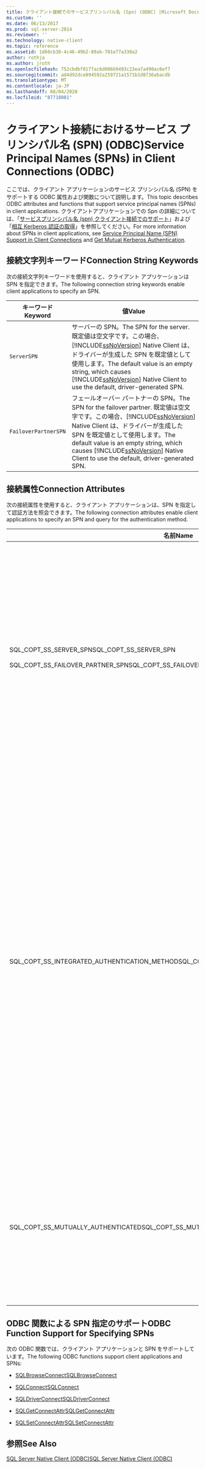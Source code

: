 ```yaml
---
title: クライアント接続でのサービスプリンシパル名 (Spn) (ODBC) |Microsoft Docs
ms.custom: ''
ms.date: 06/13/2017
ms.prod: sql-server-2014
ms.reviewer: ''
ms.technology: native-client
ms.topic: reference
ms.assetid: 1d60cb30-4c46-49b2-89ab-701e77a330a2
author: rothja
ms.author: jroth
ms.openlocfilehash: 752cbdbf017fac6d086b9493c23ea7a490ac6ef7
ms.sourcegitcommit: ad4d92dce894592a259721a1571b1d8736abacdb
ms.translationtype: MT
ms.contentlocale: ja-JP
ms.lasthandoff: 08/04/2020
ms.locfileid: "87718081"
---
```

# <a name="service-principal-names-spns-in-client-connections-odbc"></a><span data-ttu-id="7cd40-102">クライアント接続におけるサービス プリンシパル名 (SPN) (ODBC)</span><span class="sxs-lookup"><span data-stu-id="7cd40-102">Service Principal Names (SPNs) in Client Connections (ODBC)</span></span>
  <span data-ttu-id="7cd40-103">ここでは、クライアント アプリケーションのサービス プリンシパル名 (SPN) をサポートする ODBC 属性および関数について説明します。</span><span class="sxs-lookup"><span data-stu-id="7cd40-103">This topic describes ODBC attributes and functions that support service principal names (SPNs) in client applications.</span></span> <span data-ttu-id="7cd40-104">クライアントアプリケーションでの Spn の詳細については、「[サービスプリンシパル名 &#40;spn&#41; クライアント接続でのサポート](../features/service-principal-name-spn-support-in-client-connections.md)」および「[相互 Kerberos 認証の取得](../../native-client-odbc-how-to/get-mutual-kerberos-authentication.md)」を参照してください。</span><span class="sxs-lookup"><span data-stu-id="7cd40-104">For more information about SPNs in client applications, see [Service Principal Name &#40;SPN&#41; Support in Client Connections](../features/service-principal-name-spn-support-in-client-connections.md) and [Get Mutual Kerberos Authentication](../../native-client-odbc-how-to/get-mutual-kerberos-authentication.md).</span></span>  
  
## <a name="connection-string-keywords"></a><span data-ttu-id="7cd40-105">接続文字列キーワード</span><span class="sxs-lookup"><span data-stu-id="7cd40-105">Connection String Keywords</span></span>  
 <span data-ttu-id="7cd40-106">次の接続文字列キーワードを使用すると、クライアント アプリケーションは SPN を指定できます。</span><span class="sxs-lookup"><span data-stu-id="7cd40-106">The following connection string keywords enable client applications to specify an SPN.</span></span>  
  
|<span data-ttu-id="7cd40-107">キーワード</span><span class="sxs-lookup"><span data-stu-id="7cd40-107">Keyword</span></span>|<span data-ttu-id="7cd40-108">値</span><span class="sxs-lookup"><span data-stu-id="7cd40-108">Value</span></span>|  
|-------------|-----------|  
|`ServerSPN`|<span data-ttu-id="7cd40-109">サーバーの SPN。</span><span class="sxs-lookup"><span data-stu-id="7cd40-109">The SPN for the server.</span></span> <span data-ttu-id="7cd40-110">既定値は空文字です。この場合、[!INCLUDE[ssNoVersion](../../../includes/ssnoversion-md.md)] Native Client は、ドライバーが生成した SPN を既定値として使用します。</span><span class="sxs-lookup"><span data-stu-id="7cd40-110">The default value is an empty string, which causes [!INCLUDE[ssNoVersion](../../../includes/ssnoversion-md.md)] Native Client to use the default, driver-generated SPN.</span></span>|  
|`FailoverPartnerSPN`|<span data-ttu-id="7cd40-111">フェールオーバー パートナーの SPN。</span><span class="sxs-lookup"><span data-stu-id="7cd40-111">The SPN for the failover partner.</span></span> <span data-ttu-id="7cd40-112">既定値は空文字です。この場合、[!INCLUDE[ssNoVersion](../../../includes/ssnoversion-md.md)] Native Client は、ドライバーが生成した SPN を既定値として使用します。</span><span class="sxs-lookup"><span data-stu-id="7cd40-112">The default value is an empty string, which causes [!INCLUDE[ssNoVersion](../../../includes/ssnoversion-md.md)] Native Client to use the default, driver-generated SPN.</span></span>|  
  
## <a name="connection-attributes"></a><span data-ttu-id="7cd40-113">接続属性</span><span class="sxs-lookup"><span data-stu-id="7cd40-113">Connection Attributes</span></span>  
 <span data-ttu-id="7cd40-114">次の接続属性を使用すると、クライアント アプリケーションは、SPN を指定して認証方法を照会できます。</span><span class="sxs-lookup"><span data-stu-id="7cd40-114">The following connection attributes enable client applications to specify an SPN and query for the authentication method.</span></span>  
  
|<span data-ttu-id="7cd40-115">名前</span><span class="sxs-lookup"><span data-stu-id="7cd40-115">Name</span></span>|<span data-ttu-id="7cd40-116">Type</span><span class="sxs-lookup"><span data-stu-id="7cd40-116">Type</span></span>|<span data-ttu-id="7cd40-117">使用法</span><span class="sxs-lookup"><span data-stu-id="7cd40-117">Usage</span></span>|  
|----------|----------|-----------|  
|<span data-ttu-id="7cd40-118">SQL_COPT_SS_SERVER_SPN</span><span class="sxs-lookup"><span data-stu-id="7cd40-118">SQL_COPT_SS_SERVER_SPN</span></span><br /><br /> <span data-ttu-id="7cd40-119">SQL_COPT_SS_FAILOVER_PARTNER_SPN</span><span class="sxs-lookup"><span data-stu-id="7cd40-119">SQL_COPT_SS_FAILOVER_PARTNER_SPN</span></span>|<span data-ttu-id="7cd40-120">SQLTCHAR、読み取り/書き込み</span><span class="sxs-lookup"><span data-stu-id="7cd40-120">SQLTCHAR, read/write</span></span>|<span data-ttu-id="7cd40-121">サーバーの SPN を指定します。</span><span class="sxs-lookup"><span data-stu-id="7cd40-121">Specifies the SPN for the server.</span></span> <span data-ttu-id="7cd40-122">既定値は空文字です。この場合、[!INCLUDE[ssNoVersion](../../../includes/ssnoversion-md.md)] Native Client は、ドライバーが生成した SPN を既定値として使用します。</span><span class="sxs-lookup"><span data-stu-id="7cd40-122">The default value is an empty string, which causes [!INCLUDE[ssNoVersion](../../../includes/ssnoversion-md.md)] Native Client to use the default, driver-generated SPN.</span></span><br /><br /> <span data-ttu-id="7cd40-123">この属性を照会できるのは、属性がプログラムによって設定された後、または接続が開かれた後だけです。</span><span class="sxs-lookup"><span data-stu-id="7cd40-123">This attribute can be queried only after it has been set programmatically, or after a connection has been opened.</span></span> <span data-ttu-id="7cd40-124">接続が開いていない場合にこの属性を照会し、属性がプログラムによって設定されていない場合、SQL_ERROR が返され、"接続は開いていません" というメッセージで SQLState 08003 の診断レコードが記録されます。</span><span class="sxs-lookup"><span data-stu-id="7cd40-124">If an attempt is made to query this attribute on a connection that is not open and the attribute has not been set programmatically, SQL_ERROR is returned, and a diagnostic record is logged with SQLState 08003 and the message "Connection not open".</span></span><br /><br /> <span data-ttu-id="7cd40-125">接続が開いている場合にこの属性を設定すると、SQL_ERROR が返され、"この操作は、ここでは実行できません" というメッセージで SQLState HY011 の診断レコードが記録されます。</span><span class="sxs-lookup"><span data-stu-id="7cd40-125">If an attempt is made to set this attribute when a connection is open, SQL_ERROR is returned, and a diagnostic record is logged with SQLState HY011 and the message "Operation invalid at this time".</span></span>|  
|<span data-ttu-id="7cd40-126">SQL_COPT_SS_INTEGRATED_AUTHENTICATION_METHOD</span><span class="sxs-lookup"><span data-stu-id="7cd40-126">SQL_COPT_SS_INTEGRATED_AUTHENTICATION_METHOD</span></span>|<span data-ttu-id="7cd40-127">SQLTCHAR、読み取り専用</span><span class="sxs-lookup"><span data-stu-id="7cd40-127">SQLTCHAR, read-only</span></span>|<span data-ttu-id="7cd40-128">接続に使用された認証方法を返します。</span><span class="sxs-lookup"><span data-stu-id="7cd40-128">Returns the authentication method used for the connection.</span></span> <span data-ttu-id="7cd40-129">アプリケーションに返される値は、Windows が [!INCLUDE[ssNoVersion](../../../includes/ssnoversion-md.md)] Native Client に返す値です。</span><span class="sxs-lookup"><span data-stu-id="7cd40-129">The value returned to the application is the value that Windows returns to [!INCLUDE[ssNoVersion](../../../includes/ssnoversion-md.md)] Native Client.</span></span> <span data-ttu-id="7cd40-130">次のいずれかの値になります。</span><span class="sxs-lookup"><span data-stu-id="7cd40-130">Possible values are:</span></span><br /><br /> <span data-ttu-id="7cd40-131">-"NTLM" は、NTLM 認証を使用して接続を開いたときに返されます。</span><span class="sxs-lookup"><span data-stu-id="7cd40-131">-   "NTLM", which is returned when a connection is opened using NTLM authentication.</span></span><br /><span data-ttu-id="7cd40-132">-"Kerberos" は、Kerberos 認証を使用して接続が開かれたときに返されます。</span><span class="sxs-lookup"><span data-stu-id="7cd40-132">-   "Kerberos", which is returned when a connection is opened using Kerberos authentication.</span></span><br /><br /> <span data-ttu-id="7cd40-133">この属性は、Windows 認証を使用する、開いている接続でのみ読み取りが可能です。</span><span class="sxs-lookup"><span data-stu-id="7cd40-133">This attribute can only be read for an open connection that used Windows Authentication.</span></span> <span data-ttu-id="7cd40-134">接続が開かれる前にこの属性を読み取ると、SQL_ERROR が返され、"接続は開いていません" というメッセージで SQLState 08003 がエラーとして記録されます。</span><span class="sxs-lookup"><span data-stu-id="7cd40-134">If an attempt is made to read it before a connection has been opened, SQL_ERROR is returned, and an error is logged with SQLState 08003 and the message "Connection not open".</span></span><br /><br /> <span data-ttu-id="7cd40-135">この属性が Windows 認証を使用していない接続で照会されると、SQL_ERROR が返され、"属性またはオプション識別子が無効です (SQL_COPT_SS_INTEGRATED_AUTHENTICATION_METHOD は信頼関係接続でのみ使用できます)" というメッセージで SQLState HY092 がエラーとして記録されます。</span><span class="sxs-lookup"><span data-stu-id="7cd40-135">If this attribute is queried on a connection that did not use Windows Authentication, SQL_ERROR is returned, and an error is logged with SQLState HY092 and the message "Invalid attribute/option identifier (SQL_COPT_SS_INTEGRATED_AUTHENTICATION_METHOD is only available for Trusted Connections)".</span></span><br /><br /> <span data-ttu-id="7cd40-136">認証方法を特定できない場合は、SQL_ERROR が返され、"一般的なエラー" というメッセージで SQLState HY000 がエラーとして記録されます。</span><span class="sxs-lookup"><span data-stu-id="7cd40-136">If the authentication method cannot be determined, SQL_ERROR is returned, and an error is logged with SQLState HY000 and the message "General error".</span></span>|  
|<span data-ttu-id="7cd40-137">SQL_COPT_SS_MUTUALLY_AUTHENTICATED</span><span class="sxs-lookup"><span data-stu-id="7cd40-137">SQL_COPT_SS_MUTUALLY_AUTHENTICATED</span></span>|<span data-ttu-id="7cd40-138">SQLSMALLINT、読み取り専用</span><span class="sxs-lookup"><span data-stu-id="7cd40-138">SQLSMALLINT, read-only</span></span>|<span data-ttu-id="7cd40-139">接続されているサーバーが相互に認証された場合は SQL_TRUE を返します。それ以外の場合は SQL_FALSE を返します。</span><span class="sxs-lookup"><span data-stu-id="7cd40-139">Returns SQL_TRUE if the server in the connection was mutually authenticated; otherwise, returns SQL_FALSE.</span></span><br /><br /> <span data-ttu-id="7cd40-140">この属性は、開いている接続のみで読み取ることができます。</span><span class="sxs-lookup"><span data-stu-id="7cd40-140">This attribute can only be read for an open connection.</span></span> <span data-ttu-id="7cd40-141">接続が開かれる前にこの属性を読み取ると、SQL_ERROR が返され、"接続は開いていません" というメッセージで SQLState 08003 がエラーとして記録されます。</span><span class="sxs-lookup"><span data-stu-id="7cd40-141">If an attempt is made to read it before a connection has been opened, SQL_ERROR is returned, and an error is logged with SQLState 08003 and the message "Connection not open".</span></span><br /><br /> <span data-ttu-id="7cd40-142">Windows 認証を使用していない接続に対してこの属性が照会されると、SQL_FALSE が返されます。</span><span class="sxs-lookup"><span data-stu-id="7cd40-142">If this attribute is queried for a connection that did not use Windows Authentication, SQL_FALSE is returned.</span></span>|  
  
## <a name="odbc-function-support-for-specifying-spns"></a><span data-ttu-id="7cd40-143">ODBC 関数による SPN 指定のサポート</span><span class="sxs-lookup"><span data-stu-id="7cd40-143">ODBC Function Support for Specifying SPNs</span></span>  
 <span data-ttu-id="7cd40-144">次の ODBC 関数では、クライアント アプリケーションと SPN をサポートしています。</span><span class="sxs-lookup"><span data-stu-id="7cd40-144">The following ODBC functions support client applications and SPNs:</span></span>  
  
-   [<span data-ttu-id="7cd40-145">SQLBrowseConnect</span><span class="sxs-lookup"><span data-stu-id="7cd40-145">SQLBrowseConnect</span></span>](../../native-client-odbc-api/sqlbrowseconnect.md)  
  
-   [<span data-ttu-id="7cd40-146">SQLConnect</span><span class="sxs-lookup"><span data-stu-id="7cd40-146">SQLConnect</span></span>](../../native-client-odbc-api/sqlconnect.md)  
  
-   [<span data-ttu-id="7cd40-147">SQLDriverConnect</span><span class="sxs-lookup"><span data-stu-id="7cd40-147">SQLDriverConnect</span></span>](../../native-client-odbc-api/sqldriverconnect.md)  
  
-   [<span data-ttu-id="7cd40-148">SQLGetConnectAttr</span><span class="sxs-lookup"><span data-stu-id="7cd40-148">SQLGetConnectAttr</span></span>](../../native-client-odbc-api/sqlgetconnectattr.md)  
  
-   [<span data-ttu-id="7cd40-149">SQLSetConnectAttr</span><span class="sxs-lookup"><span data-stu-id="7cd40-149">SQLSetConnectAttr</span></span>](../../native-client-odbc-api/sqlsetconnectattr.md)  
  
## <a name="see-also"></a><span data-ttu-id="7cd40-150">参照</span><span class="sxs-lookup"><span data-stu-id="7cd40-150">See Also</span></span>  
 [<span data-ttu-id="7cd40-151">SQL Server Native Client &#40;ODBC&#41;</span><span class="sxs-lookup"><span data-stu-id="7cd40-151">SQL Server Native Client &#40;ODBC&#41;</span></span>](sql-server-native-client-odbc.md)  
  
  
